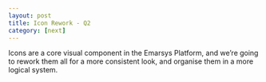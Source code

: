 ```yaml
---
layout: post
title: Icon Rework - Q2
category: [next]
---
```


Icons are a core visual component in the Emarsys Platform, and we’re going to rework them all for a more consistent look, and organise them in a more logical system.
